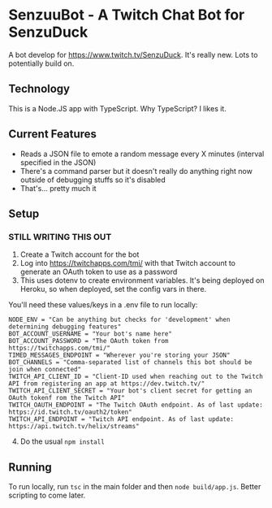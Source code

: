 # SenzuuBot - A Twitch Chat Bot for SenzuDuck

A bot develop for <https://www.twitch.tv/SenzuDuck>. It's really new. Lots to potentially build on.

## Technology

This is a Node.JS app with TypeScript. Why TypeScript? I likes it.

## Current Features

- Reads a JSON file to emote a random message every X minutes (interval specified in the JSON)
- There's a command parser but it doesn't really do anything right now outside of debugging stuffs so it's disabled
- That's... pretty much it

## Setup 

### STILL WRITING THIS OUT

1. Create a Twitch account for the bot
2. Log into <https://twitchapps.com/tmi/> with that Twitch account to generate an OAuth token to use as a password
3. This uses dotenv to create environment variables. It's being deployed on Heroku, so when deployed, set the config vars in there.

You'll need these values/keys in a .env file to run locally:

```text
NODE_ENV = "Can be anything but checks for 'development' when determining debugging features"
BOT_ACCOUNT_USERNAME = "Your bot's name here"
BOT_ACCOUNT_PASSWORD = "The OAuth token from https://twitchapps.com/tmi/"
TIMED_MESSAGES_ENDPOINT = "Wherever you're storing your JSON"
BOT_CHANNELS = "Comma-separated list of channels this bot should be join when connected"
TWITCH_API_CLIENT_ID = "Client-ID used when reaching out to the Twitch API from registering an app at https://dev.twitch.tv/"
TWITCH_API_CLIENT_SECRET = "Your bot's client secret for getting an OAuth tokenf rom the Twitch API"
TWITCH_OAUTH_ENDPOINT = "The Twitch OAuth endpoint. As of last update: https://id.twitch.tv/oauth2/token"
TWITCH_API_ENDPOINT = "Twitch API endpoint. As of last update: https://api.twitch.tv/helix/streams"
```

4. Do the usual `npm install`

## Running

To run locally, run `tsc` in the main folder and then `node build/app.js`. Better scripting to come later.
